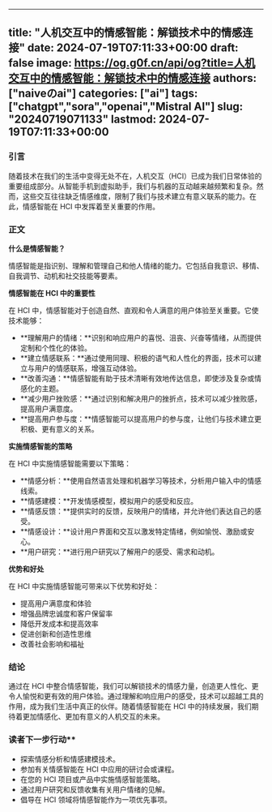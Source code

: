 
---
title: "人机交互中的情感智能：解锁技术中的情感连接"
date: 2024-07-19T07:11:33+00:00
draft: false
image: https://og.g0f.cn/api/og?title=人机交互中的情感智能：解锁技术中的情感连接
authors: ["naiveのai"]
categories: ["ai"]
tags: ["chatgpt","sora","openai","Mistral AI"]
slug: "20240719071133"
lastmod: 2024-07-19T07:11:33+00:00
---
### 引言

随着技术在我们的生活中变得无处不在，人机交互（HCI）已成为我们日常体验的重要组成部分。从智能手机到虚拟助手，我们与机器的互动越来越频繁和复杂。然而，这些交互往往缺乏情感维度，限制了我们与技术建立有意义联系的能力。在此，情感智能在 HCI 中发挥着至关重要的作用。

### 正文

**什么是情感智能？**

情感智能是指识别、理解和管理自己和他人情绪的能力。它包括自我意识、移情、自我调节、动机和社交技能等要素。

**情感智能在 HCI 中的重要性**

在 HCI 中，情感智能对于创造自然、直观和令人满意的用户体验至关重要。它使技术能够：

* **理解用户的情绪：**识别和响应用户的喜悦、沮丧、兴奋等情绪，从而提供定制和个性化的体验。
* **建立情感联系：**通过使用同理、积极的语气和人性化的界面，技术可以建立与用户的情感联系，增强互动体验。
* **改善沟通：**情感智能有助于技术清晰有效地传达信息，即使涉及复杂或情感化的主题。
* **减少用户挫败感：**通过识别和解决用户的挫折点，技术可以减少挫败感，提高用户满意度。
* **提高用户参与度：**情感智能可以提高用户的参与度，让他们与技术建立更积极、更有意义的关系。

**实施情感智能的策略**

在 HCI 中实施情感智能需要以下策略：

* **情感分析：**使用自然语言处理和机器学习等技术，分析用户输入中的情感线索。
* **情感建模：**开发情感模型，模拟用户的感受和反应。
* **情感反馈：**提供实时的反馈，反映用户的情绪，并允许他们表达自己的感受。
* **情感设计：**设计用户界面和交互以激发特定情绪，例如愉悦、激励或安心。
* **用户研究：**进行用户研究以了解用户的感受、需求和动机。

**优势和好处**

在 HCI 中实施情感智能可带来以下优势和好处：

* 提高用户满意度和体验
* 增强品牌忠诚度和客户保留率
* 降低开发成本和提高效率
* 促进创新和创造性思维
* 改善社会影响和福祉

### 结论

通过在 HCI 中整合情感智能，我们可以解锁技术的情感力量，创造更人性化、更令人愉悦和更有效的用户体验。通过理解和响应用户的感受，技术可以超越工具的作用，成为我们生活中真正的伙伴。随着情感智能在 HCI 中的持续发展，我们期待着更加情感化、更加有意义的人机交互的未来。

### 读者下一步行动**

* 探索情感分析和情感建模技术。
* 参加有关情感智能在 HCI 中应用的研讨会或课程。
* 在您的 HCI 项目或产品中实施情感智能策略。
* 通过用户研究和反馈收集有关用户情绪的见解。
* 倡导在 HCI 领域将情感智能作为一项优先事项。